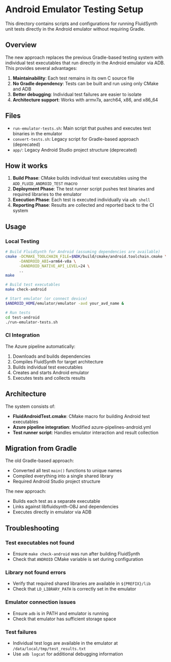 # Android Emulator Testing Setup

This directory contains scripts and configurations for running FluidSynth unit tests directly in the Android emulator without requiring Gradle.

## Overview

The new approach replaces the previous Gradle-based testing system with individual test executables that run directly in the Android emulator via ADB. This provides several advantages:

1. **Maintainability**: Each test remains in its own C source file
2. **No Gradle dependency**: Tests can be built and run using only CMake and ADB
3. **Better debugging**: Individual test failures are easier to isolate
4. **Architecture support**: Works with armv7a, aarch64, x86, and x86_64

## Files

- `run-emulator-tests.sh`: Main script that pushes and executes test binaries in the emulator
- `convert-tests.sh`: Legacy script for Gradle-based approach (deprecated)
- `app/`: Legacy Android Studio project structure (deprecated)

## How it works

1. **Build Phase**: CMake builds individual test executables using the `ADD_FLUID_ANDROID_TEST` macro
2. **Deployment Phase**: The test runner script pushes test binaries and required libraries to the emulator
3. **Execution Phase**: Each test is executed individually via `adb shell`
4. **Reporting Phase**: Results are collected and reported back to the CI system

## Usage

### Local Testing

```bash
# Build FluidSynth for Android (assuming dependencies are available)
cmake -DCMAKE_TOOLCHAIN_FILE=$NDK/build/cmake/android.toolchain.cmake \
      -DANDROID_ABI=arm64-v8a \
      -DANDROID_NATIVE_API_LEVEL=24 \
      ..
make

# Build test executables
make check-android

# Start emulator (or connect device)
$ANDROID_HOME/emulator/emulator -avd your_avd_name &

# Run tests
cd test-android
./run-emulator-tests.sh
```

### CI Integration

The Azure pipeline automatically:
1. Downloads and builds dependencies
2. Compiles FluidSynth for target architecture
3. Builds individual test executables
4. Creates and starts Android emulator
5. Executes tests and collects results

## Architecture

The system consists of:

- **FluidAndroidTest.cmake**: CMake macro for building Android test executables
- **Azure pipeline integration**: Modified azure-pipelines-android.yml
- **Test runner script**: Handles emulator interaction and result collection

## Migration from Gradle

The old Gradle-based approach:
- Converted all test `main()` functions to unique names
- Compiled everything into a single shared library
- Required Android Studio project structure

The new approach:
- Builds each test as a separate executable
- Links against libfluidsynth-OBJ and dependencies
- Executes directly in emulator via ADB

## Troubleshooting

### Test executables not found
- Ensure `make check-android` was run after building FluidSynth
- Check that `ANDROID` CMake variable is set during configuration

### Library not found errors
- Verify that required shared libraries are available in `${PREFIX}/lib`
- Check that `LD_LIBRARY_PATH` is correctly set in the emulator

### Emulator connection issues
- Ensure `adb` is in PATH and emulator is running
- Check that emulator has sufficient storage space

### Test failures
- Individual test logs are available in the emulator at `/data/local/tmp/test_results.txt`
- Use `adb logcat` for additional debugging information